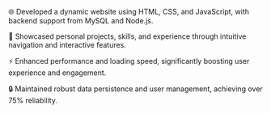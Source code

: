 🌐 Developed a dynamic website using HTML, CSS, and JavaScript, with backend support from MySQL and Node.js.

🔧 Showcased personal projects, skills, and experience through intuitive navigation and interactive features.

⚡ Enhanced performance and loading speed, significantly boosting user experience and engagement.

🔒 Maintained robust data persistence and user management, achieving over 75% reliability.


